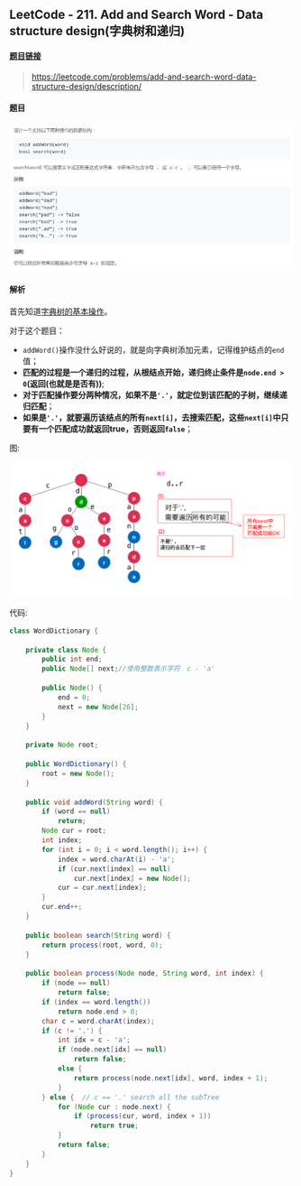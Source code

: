 ﻿## LeetCode - 211. Add and Search Word - Data structure design(字典树和递归)
#### [题目链接](https://leetcode.com/problems/add-and-search-word-data-structure-design/description/)

> https://leetcode.com/problems/add-and-search-word-data-structure-design/description/

#### 题目
![在这里插入图片描述](assets/211_t.png)
#### 解析
首先知道[字典树的基本操作](shttps://github.com/ZXZxin/ZXBlog/blob/master/%E6%95%B0%E6%8D%AE%E7%BB%93%E6%9E%84%E7%AE%97%E6%B3%95/Data%20Structure/Trie/LeetCode%20-%20208.%20Implement%20Trie%20(Prefix%20Tree)%E4%BB%A5%E5%8F%8A%E5%AE%9E%E7%8E%B0%E5%AD%97%E5%85%B8%E6%A0%91(%E5%89%8D%E7%BC%80%E6%A0%91).md)。

对于这个题目：　

 - `addWord()`操作没什么好说的，就是向字典树添加元素，记得维护结点的`end`值；
 - **匹配的过程是一个递归的过程，从根结点开始，递归终止条件是`node.end > 0`(返回(也就是是否有))**;
 - **对于匹配操作要分两种情况，如果不是`'.'`，就定位到该匹配的子树，继续递归匹配**；
 - **如果是`'.'`，就要遍历该结点的所有`next[i]`，去搜索匹配，这些`next[i]`中只要有一个匹配成功就返回true，否则返回`false`**；

图:

![在这里插入图片描述](images/211_s.png)

代码:

```java
class WordDictionary {
    
    private class Node {
        public int end;
        public Node[] next;//使用整数表示字符　c - 'a'

        public Node() {
            end = 0;
            next = new Node[26];
        }
    }

    private Node root;

    public WordDictionary() {
        root = new Node();
    }

    public void addWord(String word) {
        if (word == null)
            return;
        Node cur = root;
        int index;
        for (int i = 0; i < word.length(); i++) {
            index = word.charAt(i) - 'a';
            if (cur.next[index] == null)
                cur.next[index] = new Node();
            cur = cur.next[index];
        }
        cur.end++;
    }

    public boolean search(String word) {
        return process(root, word, 0);
    }

    public boolean process(Node node, String word, int index) {
        if (node == null)
            return false;
        if (index == word.length())
            return node.end > 0;
        char c = word.charAt(index);
        if (c != '.') {
            int idx = c - 'a';
            if (node.next[idx] == null)
                return false;
            else {
                return process(node.next[idx], word, index + 1);
            }
        } else {  // c == '.' search all the subTree
            for (Node cur : node.next) {
                if (process(cur, word, index + 1))
                    return true;
            }
            return false;
        }
    }
}

```
